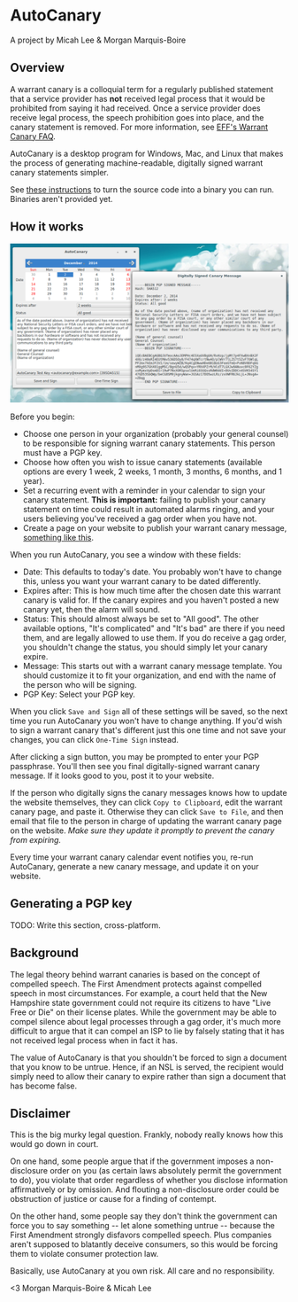 # AutoCanary

A project by Micah Lee & Morgan Marquis-Boire

## Overview

A warrant canary is a colloquial term for a regularly published statement that a service provider has **not** received legal process that it would be prohibited from saying it had received. Once a service provider does receive legal process, the speech prohibition goes into place, and the canary statement is removed. For more information, see [EFF's Warrant Canary FAQ](https://www.eff.org/deeplinks/2014/04/warrant-canary-faq).

AutoCanary is a desktop program for Windows, Mac, and Linux that makes the process of generating machine-readable, digitally signed warrant canary statements simpler.

See [these instructions](/BUILD.md) to turn the source code into a binary you can run. Binaries aren't provided yet.

## How it works

![AutoCanary](/screenshot.png)

Before you begin:

* Choose one person in your organization (probably your general counsel) to be responsible for signing warrant canary statements. This person must have a PGP key.
* Choose how often you wish to issue canary statements (available options are every 1 week, 2 weeks, 1 month, 3 months, 6 months, and 1 year).
* Set a recurring event with a reminder in your calendar to sign your canary statement. **This is important:** failing to publish your canary statement on time could result in automated alarms ringing, and your users believing you've received a gag order when you have not.
* Create a page on your website to publish your warrant canary message, [something like this](https://help.riseup.net/en/canary).

When you run AutoCanary, you see a window with these fields:

* Date: This defaults to today's date. You probably won't have to change this, unless you want your warrant canary to be dated differently.
* Expires after: This is how much time after the chosen date this warrant canary is valid for. If the canary expires and you haven't posted a new canary yet, then the alarm will sound.
* Status: This should almost always be set to "All good". The other available options, "It's complicated" and "It's bad" are there if you need them, and are legally allowed to use them. If you do receive a gag order, you shouldn't change the status, you should simply let your canary expire.
* Message: This starts out with a warrant canary message template. You should customize it to fit your organization, and end with the name of the person who will be signing.
* PGP Key: Select your PGP key.

When you click `Save and Sign` all of these settings will be saved, so the next time you run AutoCanary you won't have to change anything. If you'd wish to sign a warrant canary that's different just this one time and not save your changes, you can click `One-Time Sign` instead.

After clicking a sign button, you may be prompted to enter your PGP passphrase. You'll then see you final digitally-signed warrant canary message. If it looks good to you, post it to your website.

If the person who digitally signs the canary messages knows how to update the website themselves, they can click `Copy to Clipboard`, edit the warrant canary page, and paste it. Otherwise they can click `Save to File`, and then email that file to the person in charge of updating the warrant canary page on the website. *Make sure they update it promptly to prevent the canary from expiring.*

Every time your warrant canary calendar event notifies you, re-run AutoCanary, generate a new canary message, and update it on your website.

## Generating a PGP key

TODO: Write this section, cross-platform.

## Background

The legal theory behind warrant canaries is based on the concept of compelled speech. The First Amendment protects against compelled speech in most circumstances. For example, a court held that the New Hampshire state government could not require its citizens to have "Live Free or Die" on their license plates. While the government may be able to compel silence about legal processes through a gag order, it's much more difficult to argue that it can compel an ISP to lie by falsely stating that it has not received legal process when in fact it has.

The value of AutoCanary is that you shouldn't be forced to sign a document that you know to be untrue. Hence, if an NSL is served, the recipient would simply need to allow their canary to expire rather than sign a document that has become false.

## Disclaimer

This is the big murky legal question. Frankly, nobody really knows how this would go down in court.

On one hand, some people argue that if the government imposes a non-disclosure order on you (as certain laws absolutely permit the government to do), you violate that order regardless of whether you disclose information affirmatively or by omission. And flouting a non-disclosure order could be obstruction of justice or cause for a finding of contempt.

On the other hand, some people say they don't think the government can force you to say something -- let alone something untrue -- because the First Amendment strongly disfavors compelled speech. Plus companies aren't supposed to blatantly deceive consumers, so this would be forcing them to violate consumer protection law.

Basically, use AutoCanary at you own risk. All care and no responsibility.

<3
Morgan Marquis-Boire & Micah Lee
